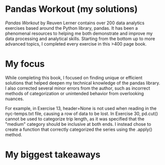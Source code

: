 # Pandas Workout (my solutions)
<i>Pandas Workout</i> by Reuven Lerner contains over 200 data analytics exercises based around the Python library, pandas. It has been a phenomenal resources to helping me both demonstrate and improve my data processing and analytical skills. Starting from the bottom up to more advanced topics, I completed every exercise in this >400 page book.

# My focus
While completing this book, I focused on finding unique or efficient solutions that helped deepen my technical knowledge of the pandas library. I also corrected several minor errors from the author, such as incorrect methods of categorization or unintended behavior from overlooking nuances.

For example, in Exercise 13, header=None is not used when reading in the nyc-temps.txt file, causing a row of data to be lost. In Exercise 30, pd.cut() cannot be used to categorize trip length, as it was specified that the "medium" category should be inclusive at both ends. I instead chose to create a function that correctly categorized the series using the .apply() method.

# My biggest takeaways

